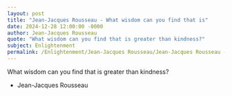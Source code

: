```yaml
---
layout: post
title: "Jean-Jacques Rousseau - What wisdom can you find that is"
date: 2024-12-28 12:00:00 -0000
author: Jean-Jacques Rousseau
quote: "What wisdom can you find that is greater than kindness?"
subject: Enlightenment
permalink: /Enlightenment/Jean-Jacques Rousseau/Jean-Jacques Rousseau - What wisdom can you find that is
---
```


What wisdom can you find that is greater than kindness?

- Jean-Jacques Rousseau
